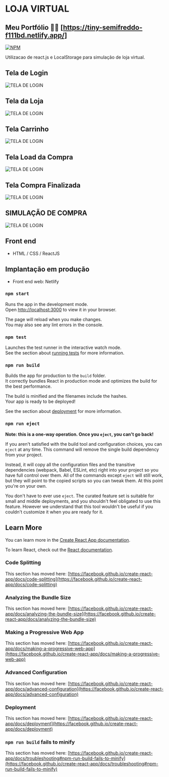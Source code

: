 # LOJA VIRTUAL 

## Meu Portfólio 👨‍💻 [https://tiny-semifreddo-f111bd.netlify.app/]

[![NPM](https://img.shields.io/npm/l/react)](https://github.com/Ivanrabelo83/CONSUMO_API_MERCADOLIVRE/blob/master/LICENCE)

Utilizacao de react.js e LocalStorage para simulação de loja virtual.

## Tela de Login

![TELA DE LOGIN](https://raw.githubusercontent.com/Ivanrabelo83/CONSUMO_API_MERCADO_LIVRE/main/src/assets/1.JPG)


## Tela da Loja

![TELA DE LOGIN](https://raw.githubusercontent.com/Ivanrabelo83/CONSUMO_API_MERCADO_LIVRE/main/src/assets/2.JPG)

## Tela Carrinho

![TELA DE LOGIN](https://raw.githubusercontent.com/Ivanrabelo83/CONSUMO_API_MERCADO_LIVRE/main/src/assets/3.JPG)

## Tela Load da Compra

![TELA DE LOGIN](https://raw.githubusercontent.com/Ivanrabelo83/CONSUMO_API_MERCADO_LIVRE/main/src/assets/4.JPG)


## Tela Compra Finalizada

![TELA DE LOGIN](https://raw.githubusercontent.com/Ivanrabelo83/CONSUMO_API_MERCADO_LIVRE/main/src/assets/5.JPG)

## SIMULAÇÃO DE COMPRA

![TELA DE LOGIN](https://raw.githubusercontent.com/Ivanrabelo83/CONSUMO_API_MERCADO_LIVRE/main/src/assets/GIF%2020-10-2022%2014-12-07.gif)

## Front end
- HTML / CSS / ReactJS


## Implantação em produção
- Front end web: Netlify

### `npm start`

Runs the app in the development mode.\
Open [http://localhost:3000](http://localhost:3000) to view it in your browser.

The page will reload when you make changes.\
You may also see any lint errors in the console.

### `npm test`

Launches the test runner in the interactive watch mode.\
See the section about [running tests](https://facebook.github.io/create-react-app/docs/running-tests) for more information.

### `npm run build`

Builds the app for production to the `build` folder.\
It correctly bundles React in production mode and optimizes the build for the best performance.

The build is minified and the filenames include the hashes.\
Your app is ready to be deployed!

See the section about [deployment](https://facebook.github.io/create-react-app/docs/deployment) for more information.

### `npm run eject`

**Note: this is a one-way operation. Once you `eject`, you can't go back!**

If you aren't satisfied with the build tool and configuration choices, you can `eject` at any time. This command will remove the single build dependency from your project.

Instead, it will copy all the configuration files and the transitive dependencies (webpack, Babel, ESLint, etc) right into your project so you have full control over them. All of the commands except `eject` will still work, but they will point to the copied scripts so you can tweak them. At this point you're on your own.

You don't have to ever use `eject`. The curated feature set is suitable for small and middle deployments, and you shouldn't feel obligated to use this feature. However we understand that this tool wouldn't be useful if you couldn't customize it when you are ready for it.

## Learn More

You can learn more in the [Create React App documentation](https://facebook.github.io/create-react-app/docs/getting-started).

To learn React, check out the [React documentation](https://reactjs.org/).

### Code Splitting

This section has moved here: [https://facebook.github.io/create-react-app/docs/code-splitting](https://facebook.github.io/create-react-app/docs/code-splitting)

### Analyzing the Bundle Size

This section has moved here: [https://facebook.github.io/create-react-app/docs/analyzing-the-bundle-size](https://facebook.github.io/create-react-app/docs/analyzing-the-bundle-size)

### Making a Progressive Web App

This section has moved here: [https://facebook.github.io/create-react-app/docs/making-a-progressive-web-app](https://facebook.github.io/create-react-app/docs/making-a-progressive-web-app)

### Advanced Configuration

This section has moved here: [https://facebook.github.io/create-react-app/docs/advanced-configuration](https://facebook.github.io/create-react-app/docs/advanced-configuration)

### Deployment

This section has moved here: [https://facebook.github.io/create-react-app/docs/deployment](https://facebook.github.io/create-react-app/docs/deployment)

### `npm run build` fails to minify

This section has moved here: [https://facebook.github.io/create-react-app/docs/troubleshooting#npm-run-build-fails-to-minify](https://facebook.github.io/create-react-app/docs/troubleshooting#npm-run-build-fails-to-minify)
